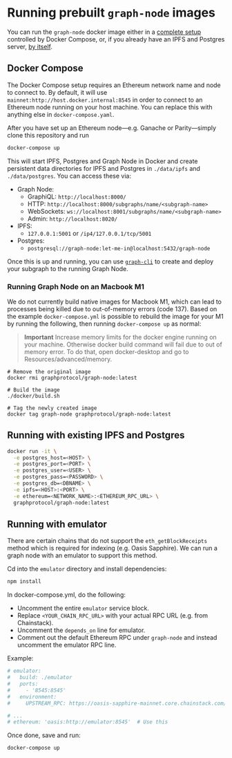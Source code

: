 # Running prebuilt `graph-node` images

You can run the `graph-node` docker image either in a [complete
setup](#docker-compose) controlled by Docker Compose, or, if you already
have an IPFS and Postgres server, [by
itself](#running-with-existing-ipfs-and-postgres).

## Docker Compose

The Docker Compose setup requires an Ethereum network name and node
to connect to. By default, it will use `mainnet:http://host.docker.internal:8545`
in order to connect to an Ethereum node running on your host machine.
You can replace this with anything else in `docker-compose.yaml`.

After you have set up an Ethereum node—e.g. Ganache or Parity—simply
clone this repository and run

```sh
docker-compose up
```

This will start IPFS, Postgres and Graph Node in Docker and create persistent
data directories for IPFS and Postgres in `./data/ipfs` and `./data/postgres`. You
can access these via:

- Graph Node:
  - GraphiQL: `http://localhost:8000/`
  - HTTP: `http://localhost:8000/subgraphs/name/<subgraph-name>`
  - WebSockets: `ws://localhost:8001/subgraphs/name/<subgraph-name>`
  - Admin: `http://localhost:8020/`
- IPFS:
  - `127.0.0.1:5001` or `/ip4/127.0.0.1/tcp/5001`
- Postgres:
  - `postgresql://graph-node:let-me-in@localhost:5432/graph-node`

Once this is up and running, you can use
[`graph-cli`](https://github.com/graphprotocol/graph-tooling/tree/main/packages/cli) to create and
deploy your subgraph to the running Graph Node.

### Running Graph Node on an Macbook M1

We do not currently build native images for Macbook M1, which can lead to processes being killed due to out-of-memory errors (code 137). Based on the example `docker-compose.yml` is possible to rebuild the image for your M1 by running the following, then running `docker-compose up` as normal:

> **Important** Increase memory limits for the docker engine running on your machine. Otherwise docker build command will fail due to out of memory error. To do that, open docker-desktop and go to Resources/advanced/memory.

```
# Remove the original image
docker rmi graphprotocol/graph-node:latest

# Build the image
./docker/build.sh

# Tag the newly created image
docker tag graph-node graphprotocol/graph-node:latest
```

## Running with existing IPFS and Postgres

```sh
docker run -it \
  -e postgres_host=<HOST> \
  -e postgres_port=<PORT> \
  -e postgres_user=<USER> \
  -e postgres_pass=<PASSWORD> \
  -e postgres_db=<DBNAME> \
  -e ipfs=<HOST>:<PORT> \
  -e ethereum=<NETWORK_NAME>:<ETHEREUM_RPC_URL> \
  graphprotocol/graph-node:latest
```

## Running with emulator

There are certain chains that do not support the `eth_getBlockReceipts` method which is required for indexing (e.g. Oasis Sapphire). We can run a graph node with an emulator to support this method.

Cd into the `emulator` directory and install dependencies:

```sh
npm install
```

In docker-compose.yml, do the following:

- Uncomment the entire `emulator` service block.
- Replace `<YOUR_CHAIN_RPC_URL>` with your actual RPC URL (e.g. from Chainstack).
- Uncomment the `depends_on` line for emulator.
- Comment out the default Ethereum RPC under `graph-node` and instead uncomment the emulator RPC line.

Example:

```yaml
# emulator:
#   build: ./emulator
#   ports:
#     - '8545:8545'
#   environment:
#     UPSTREAM_RPC: https://oasis-sapphire-mainnet.core.chainstack.com/<your-key>

# ...
# ethereum: 'oasis:http://emulator:8545'  # Use this
```

Once done, save and run:

```sh
docker-compose up
```
